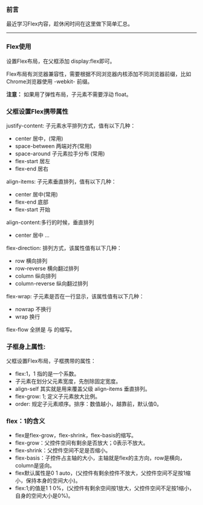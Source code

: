 ### 前言

最近学习Flex内容，趁休闲时间在这里做下简单汇总。

----

### Flex使用

设置Flex布局，在父框添加 display:flex即可。

Flex布局有浏览器兼容性，需要根据不同浏览器内核添加不同浏览器前缀，比如Chrome浏览器使用 -webkit- 前缀。

**注意：** 如果用了弹性布局，子元素不需要浮动 float。

### 父框设置Flex携带属性

justify-content: 子元素水平排列方式，值有以下几种：

* center 居中，(常用)
* space-between	两端对齐(常用)
* space-around	子元素拉手分布	(常用)
* flex-start 居左
* flex-end 居右

align-items: 子元素垂直排列，值有以下几种：

* center 居中(常用)
* flex-end 底部
* flex-start 开始
			
align-content:多行的时候，垂直排列

* center 居中
...

flex-direction: 排列方式，该属性值有以下几种：

* row 横向排列
* row-reverse 横向翻过排列
* column 纵向排列
* column-reverse 纵向翻过排列
		
flex-wrap: 子元素是否在一行显示，该属性值有以下几种：

* nowrap 不换行
* wrap 换行

flex-flow 全拼是 <flex-direction> 与 <flex-wrap>的缩写。	

### 子框身上属性:

父框设置Flex布局，子框携带的属性：

* flex:1，1 指的是一个系数。
* 子元素在划分父元素宽度，先刨除固定宽度。
* align-self 其实就是用来覆盖父级 align-items  垂直排列。
* flex-grow: 1;	定义子元素放大比例。
* order: 规定子元素顺序。排序：数值越小，越靠前，默认值0。
	

### flex：1的含义

* flex是flex-grow，flex-shrink，flex-basis的缩写。
* flex-grow：父控件空间有剩余是否放大；0表示不放大。
* flex-shrink：父控件空间不足是否缩小。
* flex-basis：子控件占主轴的大小，主轴就是flex的主方向，row是横向，column是竖向。
* flex默认属性是0 1 auto，(父控件有剩余控件不放大，父控件空间不足按1缩小，保持本身的空间大小)。
* flex:1;的值是1 1 0%，(父控件有剩余空间按1放大，父控件空间不足按1缩小，自身的空间大小是0%)。


